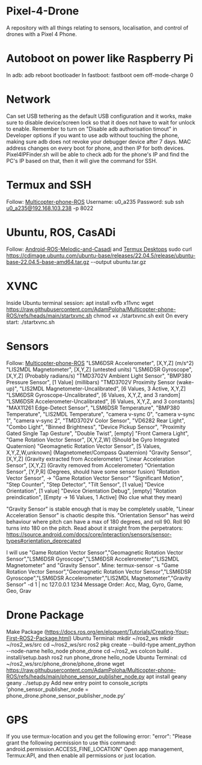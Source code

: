# Pixel-4-Drone
A repository with all things relating to sensors, localisation, and control of drones with a Pixel 4 Phone.

# Autoboot on power like Raspberry Pi
In adb:
  adb reboot bootloader
In fastboot:
  fastboot oem off-mode-charge 0

# Network
Can set USB tethering as the default USB configuration and it works, make sure to disable device/screen lock so that it does not have to wait for unlock to enable.
Remember to turn on "Disable adb authorisation timout" in Developer options if you want to use adb without touching the phone, making sure adb does not revoke your debugger device after 7 days.
MAC address changes on every boot for phone, and then IP for both devices.
Pixel4IPFinder.sh will be able to check adb for the phone's IP and find the PC's IP based on that, then it will give the command for SSH.

# Termux and SSH
Follow: [Multicopter-phone-ROS](https://github.com/AdamPoloha/Multicopter-phone-ROS/blob/main/README.md?plain=1)
Username: u0_a235
Password: sub
ssh u0_a235@192.168.103.238 -p 8022

# Ubuntu, ROS, CasADi
Follow: [Android-ROS-Melodic-and-Casadi](https://github.com/AdamPoloha/Android-ROS-Melodic-and-Casadi/blob/main/README.md?plain=1) and [Termux Desktops](https://github.com/LinuxDroidMaster/Termux-Desktops/blob/main/Documentation/chroot/ubuntu_chroot.md)
sudo curl https://cdimage.ubuntu.com/ubuntu-base/releases/22.04.5/release/ubuntu-base-22.04.5-base-amd64.tar.gz --output ubuntu.tar.gz

# XVNC
Inside Ubuntu terminal session:
  apt install xvfb x11vnc
  wget https://raw.githubusercontent.com/AdamPoloha/Multicopter-phone-ROS/refs/heads/main/startxvnc.sh
  chmod +x ./startxvnc.sh
  exit
On every start:
  ./startxvnc.sh

# Sensors
Follow: [Multicopter-phone-ROS](https://github.com/AdamPoloha/Multicopter-phone-ROS/blob/main/README.md?plain=1)
  "LSM6DSR Accelerometer", [X,Y,Z] (m/s^2)
  "LIS2MDL Magnetometer", [X,Y,Z] (untested units)
  "LSM6DSR Gyroscope", [X,Y,Z] (Probably radians/s)
  "TMD3702V Ambient Light Sensor",
  "BMP380 Pressure Sensor", [1 Value] (millibars)
  "TMD3702V Proximity Sensor (wake-up)",
  "LIS2MDL Magnetometer-Uncalibrated", [6 Values, 3 Active, X,Y,Z]
  "LSM6DSR Gyroscope-Uncalibrated", [6 Values, X,Y,Z, and 3 random]
  "LSM6DSR Accelerometer-Uncalibrated", [6 Values, X,Y,Z, and 3 constants]
  "MAX11261 Edge-Detect Sensor",
  "LSM6DSR Temperature",
  "BMP380 Temperature",
  "LIS2MDL Temperature",
  "camera v-sync 0",
  "camera v-sync 1",
  "camera v-sync 2",
  "TMD3702V Color Sensor",
  "VD6282 Rear Light",
  "Combo Light",
  "Binned Brightness",
  "Device Pickup Sensor",
  "Proximity Gated Single Tap Gesture",
  "Double Twist", [empty]
  "Front Camera Light",
  "Game Rotation Vector Sensor", [X,Y,Z,W] (Should be Gyro Integrated Quaternion)
  "Geomagnetic Rotation Vector Sensor", [5 Values, X,Y,Z,W,unknown] (Magnetometer/Compass Quaternion)
  "Gravity Sensor", [X,Y,Z] (Gravity extracted from Accelerometer)
  "Linear Acceleration Sensor", [X,Y,Z] (Gravity removed from Accelerometer)
  "Orientation Sensor", [Y,P,R] (Degrees, should have some sensor fusion)
  "Rotation Vector Sensor", -> "Game Rotation Vector Sensor"
  "Significant Motion",
  "Step Counter",
  "Step Detector",
  "Tilt Sensor", [1 value]
  "Device Orientation", [1 value]
  "Device Orientation Debug", [empty]
  "Rotation preindication", [Empty -> 16 Values, 1 Active] (No clue what they mean)

"Gravity Sensor" is stable enough that is may be completely usable, "Linear Acceleration Sensor" is chaotic despite this.
"Orientation Sensor" has weird behaviour where pitch can have a max of 180 degrees, and roll 90. Roll 90 turns into 180 on the pitch. Read about it straight from the perpetrators: https://source.android.com/docs/core/interaction/sensors/sensor-types#orientation_deprecated

I will use "Game Rotation Vector Sensor","Geomagnetic Rotation Vector Sensor","LSM6DSR Gyroscope","LSM6DSR Accelerometer","LIS2MDL Magnetometer" and "Gravity Sensor".
Mine: termux-sensor -s "Game Rotation Vector Sensor","Geomagnetic Rotation Vector Sensor","LSM6DSR Gyroscope","LSM6DSR Accelerometer","LIS2MDL Magnetometer","Gravity Sensor" -d 1 | nc 127.0.0.1 1234
Message Order: Acc, Mag, Gyro, Game, Geo, Grav

# Drone Package
Make Package (https://docs.ros.org/en/eloquent/Tutorials/Creating-Your-First-ROS2-Package.html)
Ubuntu Terminal:
  mkdir ~/ros2_ws
  mkdir ~/ros2_ws/src
  cd ~/ros2_ws/src
  ros2 pkg create --build-type ament_python --node-name hello_node phone_drone
  cd ~/ros2_ws
  colcon build
  . install/setup.bash
  ros2 run phone_drone hello_node
Ubuntu Terminal:
  cd ~/ros2_ws/src/phone_drone/phone_drone
  wget https://raw.githubusercontent.com/AdamPoloha/Multicopter-phone-ROS/refs/heads/main/phone_sensor_publisher_node.py
  apt install geany
  geany ../setup.py
  Add new entry point to console_scripts
'phone_sensor_publisher_node = phone_drone.phone_sensor_publisher_node.py'

# GPS
If you use termux-location and you get the following error:
  "error": "Please grant the following permission to use this command: android.permission.ACCESS_FINE_LOCATION"
Open app management, Termux:API, and then enable all permissions or just location.
